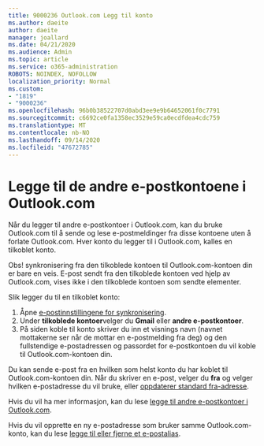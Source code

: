 ```yaml
---
title: 9000236 Outlook.com Legg til konto
ms.author: daeite
author: daeite
manager: joallard
ms.date: 04/21/2020
ms.audience: Admin
ms.topic: article
ms.service: o365-administration
ROBOTS: NOINDEX, NOFOLLOW
localization_priority: Normal
ms.custom:
- "1819"
- "9000236"
ms.openlocfilehash: 96b0b38522707d0abd3ee9e9b64652061f0c7791
ms.sourcegitcommit: c6692ce0fa1358ec3529e59ca0ecdfdea4cdc759
ms.translationtype: MT
ms.contentlocale: nb-NO
ms.lasthandoff: 09/14/2020
ms.locfileid: "47672785"
---
```

# <a name="add-your-other-email-accounts-to-outlookcom"></a>Legge til de andre e-postkontoene i Outlook.com

Når du legger til andre e-postkontoer i Outlook.com, kan du bruke Outlook.com til å sende og lese e-postmeldinger fra disse kontoene uten å forlate Outlook.com. Hver konto du legger til i Outlook.com, kalles en tilkoblet konto.

Obs! synkronisering fra den tilkoblede kontoen til Outlook.com-kontoen din er bare en veis. E-post sendt fra den tilkoblede kontoen ved hjelp av Outlook.com, vises ikke i den tilkoblede kontoen som sendte elementer.

Slik legger du til en tilkoblet konto:

1. Åpne [e-postinnstillingene for synkronisering](https://go.microsoft.com/fwlink/?linkid=875264).
2. Under **tilkoblede kontoer**velger du **Gmail** eller **andre e-postkontoer**.
3. På siden koble til konto skriver du inn et visnings navn (navnet mottakerne ser når de mottar en e-postmelding fra deg) og den fullstendige e-postadressen og passordet for e-postkontoen du vil koble til Outlook.com-kontoen din.

Du kan sende e-post fra en hvilken som helst konto du har koblet til Outlook.com-kontoen din. Når du skriver en e-post, velger du **fra** og velger hvilken e-postadresse du vil bruke, eller [oppdaterer standard fra-adresse](https://go.microsoft.com/fwlink/?linkid=875264).

Hvis du vil ha mer informasjon, kan du lese [legge til andre e-postkontoer i Outlook.com](https://support.office.com/article/c5224df4-5885-4e79-91ba-523aa743f0ba?wt.mc_id=Office_Outlook_com_Alchemy).

Hvis du vil opprette en ny e-postadresse som bruker samme Outlook.com-konto, kan du lese [legge til eller fjerne et e-postalias](https://support.office.com/article/459b1989-356d-40fa-a689-8f285b13f1f2?wt.mc_id=Office_Outlook_com_Alchemy).